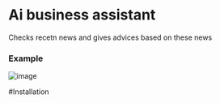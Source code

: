 # Ai business assistant
Checks recetn news and gives advices based on these news

### Example
![image](https://github.com/user-attachments/assets/d5b3c23a-a104-43dc-8cb6-cba97f91beae)


#Installation

